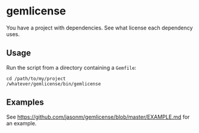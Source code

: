 gemlicense
==============

You have a project with dependencies.  See what license each dependency uses.

Usage
--------------

Run the script from a directory containing a `Gemfile`:

    cd /path/to/my/project
    /whatever/gemlicense/bin/gemlicense

Examples
--------------

See <https://github.com/jasonm/gemlicense/blob/master/EXAMPLE.md> for an example.
